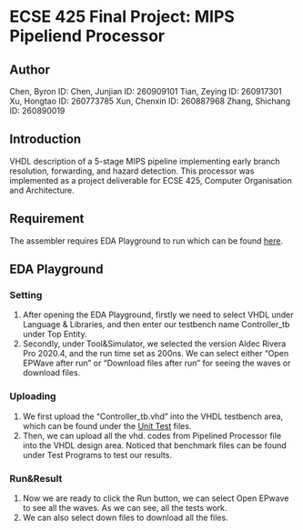 # ECSE 425 Final Project: MIPS Pipeliend Processor

## Author
Chen, Byron ID: 
Chen, Junjian ID: 260909101
Tian, Zeying ID: 260917301
Xu, Hongtao ID: 260773785
Xun, Chenxin ID: 260887968
Zhang, Shichang ID: 260890019

## Introduction
VHDL description of a 5-stage MIPS pipeline implementing early branch resolution, forwarding, and hazard detection. This processor was implemented as a project deliverable for ECSE 425, Computer Organisation and Architecture.

## Requirement
The assembler requires EDA Playground to run which can be found [here](https://www.edaplayground.com/x/Ad6z).

## EDA Playground

### Setting

1. After opening the EDA Playground, firstly we need to select VHDL under Language & Libraries, and then enter our testbench name Controller_tb under Top Entity. 
2. Secondly, under Tool&Simulator, we selected the version Aldec Rivera Pro 2020.4, and the run time set as 200ns. We can select either “Open EPWave after run” or “Download files after run” for seeing the waves or download files.

### Uploading
1. We first upload the “Controller_tb.vhd” into the VHDL testbench area, which can be found under the [Unit Test](https://github.com/JoeyChen-95/ECSE425_Project/tree/main/FinalProject/Unit%20Tests) files. 
2. Then, we can upload all the vhd. codes from Pipelined Processor file into the VHDL design area. Noticed that benchmark files can be found under Test Programs to test our results.

### Run&Result
1. Now we are ready to click the Run button, we can select Open EPwave to see all the waves. As we can see, all the tests work. 
2. We can also select down files to download all the files.
